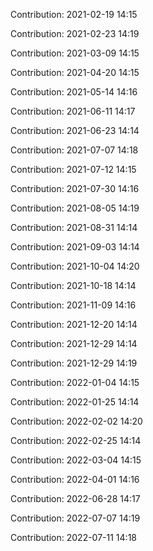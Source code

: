 Contribution: 2021-02-19 14:15

Contribution: 2021-02-23 14:19

Contribution: 2021-03-09 14:15

Contribution: 2021-04-20 14:15

Contribution: 2021-05-14 14:16

Contribution: 2021-06-11 14:17

Contribution: 2021-06-23 14:14

Contribution: 2021-07-07 14:18

Contribution: 2021-07-12 14:15

Contribution: 2021-07-30 14:16

Contribution: 2021-08-05 14:19

Contribution: 2021-08-31 14:14

Contribution: 2021-09-03 14:14

Contribution: 2021-10-04 14:20

Contribution: 2021-10-18 14:14

Contribution: 2021-11-09 14:16

Contribution: 2021-12-20 14:14

Contribution: 2021-12-29 14:14

Contribution: 2021-12-29 14:19

Contribution: 2022-01-04 14:15

Contribution: 2022-01-25 14:14

Contribution: 2022-02-02 14:20

Contribution: 2022-02-25 14:14

Contribution: 2022-03-04 14:15

Contribution: 2022-04-01 14:16

Contribution: 2022-06-28 14:17

Contribution: 2022-07-07 14:19

Contribution: 2022-07-11 14:18

